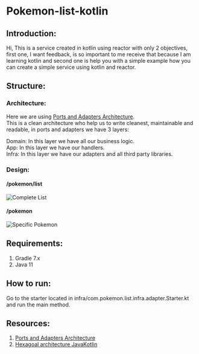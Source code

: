 # Pokemon-list-kotlin
## Introduction:
Hi, This is a service created in kotlin using reactor with only 2 objectives, first one, I want feedback,
is so important to me receive that because I am learning kotlin and second one is help you with a simple 
example how you can create a simple service using kotlin and reactor.

## Structure:
### Architecture: 
Here we are using [Ports and Adapters Architecture](https://medium.com/idealo-tech-blog/hexagonal-ports-adapters-architecture-e3617bcf00a0).  
This is a clean architecture who help us to write cleanest, maintainable and readable, in ports and adapters we have 3 layers:  

Domain: In this layer we have all our business logic.  
App: In this layer we have our handlers.  
Infra: In this layer we have our adapters and all third party libraries.

### Design: 
#### /pokemon/list
![Complete List](https://github.com/juansefo/pokemon-list-kotlin/blob/feature/readme/image/getPokemons.png)

#### /pokemon
![Specific Pokemon](https://github.com/juansefo/pokemon-list-kotlin/blob/feature/readme/image/getPokemon.png)

## Requirements:   
1. Gradle 7.x
2. Java 11

## How to run:
Go to the starter located in infra/com.pokemon.list.infra.adapter.Starter.kt and run the main method.

## Resources:
1. [Ports and Adapters Architecture](https://medium.com/idealo-tech-blog/hexagonal-ports-adapters-architecture-e3617bcf00a0)
2. [Hexagoal architecture JavaKotlin](https://dev.to/jorgetovar621/hexagonal-architecture-javakotlin-example-15i7)